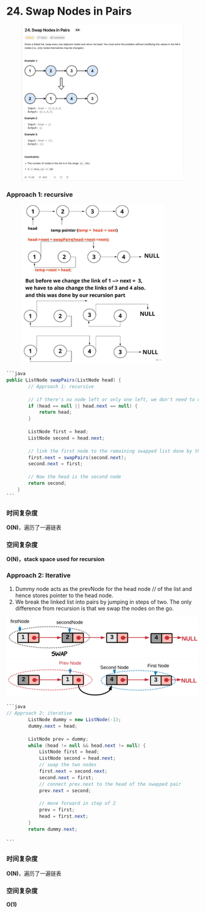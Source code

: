 # 24. Swap Nodes in Pairs

<figure><img src="../../../.gitbook/assets/image (8) (1) (1).png" alt=""><figcaption></figcaption></figure>

### Approach 1: recursive

<figure><img src="../../../.gitbook/assets/image (9) (1) (1).png" alt="" width="375"><figcaption></figcaption></figure>

````java
```java
public ListNode swapPairs(ListNode head) {
        // Approach 1: recursive

        // if there's no node left or only one left, we don't need to do anything
        if (head == null || head.next == null) {
            return head;
        }

        ListNode first = head;
        ListNode second = head.next;

        // link the first node to the remaining swapped list done by the recursion call
        first.next = swapPairs(second.next);
        second.next = first;

        // Now the head is the second node
        return second;
    }
```
````

### 时间复杂度

**O(N)**，遍历了一遍链表

### 空间复杂度

**O(N)，stack space used for recursion**

### Approach 2: Iterative

1. Dummy node acts as the prevNode for the head node // of the list and hence stores pointer to the head node.
2. We break the linked list into pairs by jumping in steps of two. The only difference from recursion is that we swap the nodes on the go.

![](<../../../.gitbook/assets/image (11) (1) (1).png>)![](<../../../.gitbook/assets/image (12) (1) (1).png>)

````java
```java
// Approach 2: iterative
        ListNode dummy = new ListNode(-1);
        dummy.next = head;

        ListNode prev = dummy;
        while (head != null && head.next != null) {
            ListNode first = head;
            ListNode second = head.next;
            // swap the two nodes
            first.next = second.next;
            second.next = first;
            // connect prev.next to the head of the swapped pair
            prev.next = second;

            // move forward in step of 2
            prev = first;
            head = first.next;
        }
        return dummy.next;

```
````

### 时间复杂度

**O(N)**，遍历了一遍链表

### 空间复杂度

**O(1)**
